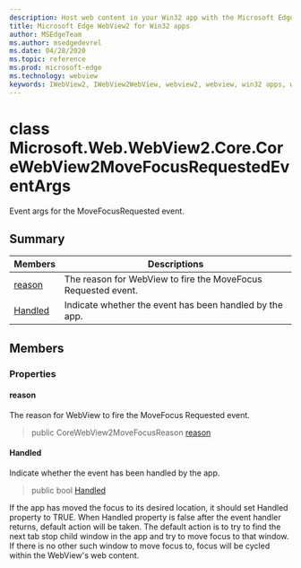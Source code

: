 ```yaml
---
description: Host web content in your Win32 app with the Microsoft Edge WebView2 control
title: Microsoft Edge WebView2 for Win32 apps
author: MSEdgeTeam
ms.author: msedgedevrel
ms.date: 04/28/2020
ms.topic: reference
ms.prod: microsoft-edge
ms.technology: webview
keywords: IWebView2, IWebView2WebView, webview2, webview, win32 apps, win32, edge, ICoreWebView2, ICoreWebView2Controller, browser control, edge html
---
```


# class Microsoft.Web.WebView2.Core.CoreWebView2MoveFocusRequestedEventArgs 

Event args for the MoveFocusRequested event.

## Summary

 Members                        | Descriptions
--------------------------------|---------------------------------------------
[reason](#reason) | The reason for WebView to fire the MoveFocus Requested event.
[Handled](#handled) | Indicate whether the event has been handled by the app.

## Members

### Properties

#### reason 

The reason for WebView to fire the MoveFocus Requested event.

> public CoreWebView2MoveFocusReason [reason](#reason)

#### Handled 

Indicate whether the event has been handled by the app.

> public bool [Handled](#handled)

If the app has moved the focus to its desired location, it should set Handled property to TRUE. When Handled property is false after the event handler returns, default action will be taken. The default action is to try to find the next tab stop child window in the app and try to move focus to that window. If there is no other such window to move focus to, focus will be cycled within the WebView's web content.

